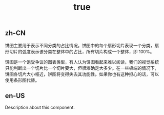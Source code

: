 ﻿---
order: 0
title:
  zh-CN: 基础饼图
  en-US: Pie
---

## zh-CN

饼图主要用于表示不同分类的占比情况。饼图中的每个扇形切片表现一个分类，扇形切片的弧度表示该分类在整体中的占比，所有切片构成一个整体，即 100%。

饼图是一个饱受争议的图表类型，有人认为饼图看起来难以阅读，我们的视觉系统只能判断出一个切片比一个切片要大，但很难确定大多少。在一些极端的情况下，饼图各切片大小相近，饼图将变得失去其功能性。如果你也有这种担心的话，可以使用条形图代替。

## en-US

Description about this component.
